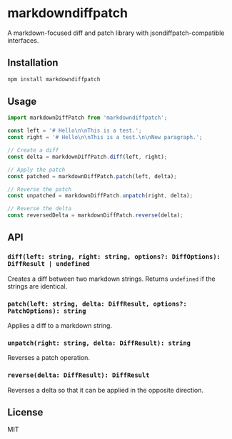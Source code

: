 # markdowndiffpatch

A markdown-focused diff and patch library with jsondiffpatch-compatible interfaces.

## Installation

```bash
npm install markdowndiffpatch
```

## Usage

```typescript
import markdownDiffPatch from 'markdowndiffpatch';

const left = '# Hello\n\nThis is a test.';
const right = '# Hello\n\nThis is a test.\n\nNew paragraph.';

// Create a diff
const delta = markdownDiffPatch.diff(left, right);

// Apply the patch
const patched = markdownDiffPatch.patch(left, delta);

// Reverse the patch
const unpatched = markdownDiffPatch.unpatch(right, delta);

// Reverse the delta
const reversedDelta = markdownDiffPatch.reverse(delta);
```

## API

### `diff(left: string, right: string, options?: DiffOptions): DiffResult | undefined`

Creates a diff between two markdown strings. Returns `undefined` if the strings are identical.

### `patch(left: string, delta: DiffResult, options?: PatchOptions): string`

Applies a diff to a markdown string.

### `unpatch(right: string, delta: DiffResult): string`

Reverses a patch operation.

### `reverse(delta: DiffResult): DiffResult`

Reverses a delta so that it can be applied in the opposite direction.

## License

MIT